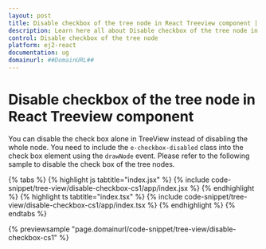 ```yaml
---
layout: post
title: Disable checkbox of the tree node in React Treeview component | Syncfusion
description: Learn here all about Disable checkbox of the tree node in Syncfusion React Treeview component of Syncfusion Essential JS 2 and more.
control: Disable checkbox of the tree node 
platform: ej2-react
documentation: ug
domainurl: ##DomainURL##
---
```


# Disable checkbox of the tree node in React Treeview component

You can disable the check box alone in TreeView instead of disabling the whole node. You need to include the `e-checkbox-disabled` class into the check box element using the `drawNode` event. Please refer to the following sample to disable the check box of the tree nodes.

{% tabs %}
{% highlight js tabtitle="index.jsx" %}
{% include code-snippet/tree-view/disable-checkbox-cs1/app/index.jsx %}
{% endhighlight %}
{% highlight ts tabtitle="index.tsx" %}
{% include code-snippet/tree-view/disable-checkbox-cs1/app/index.tsx %}
{% endhighlight %}
{% endtabs %}

 {% previewsample "page.domainurl/code-snippet/tree-view/disable-checkbox-cs1" %}
